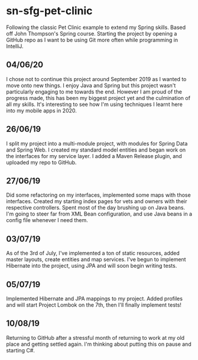 # sn-sfg-pet-clinic
Following the classic Pet Clinic example to extend my Spring skills. Based off John Thompson's Spring course.
Starting the project by opening a GitHub repo as I want to be using Git more often while programming in IntelliJ.

04/06/20
--------
I chose not to continue this project around September 2019 as I wanted to move onto new things. I enjoy Java and Spring but this project wasn't particularly engaging to me towards the end. However I am proud of the progress made, this has been my biggest project yet and the culmination of all my skills. It's interesting to see how I'm using techniques I learnt here into my mobile apps in 2020.

26/06/19
--------
I split my project into a multi-module project, with modules for Spring Data and Spring Web. I created my standard model entities and began work on the interfaces for my service layer. I added a Maven Release plugin, and uploaded my repo to GitHub.

27/06/19
--------
Did some refactoring on my interfaces, implemented some maps with those interfaces. Created my starting index pages for vets and owners with their respective controllers. Spent most of the day brushing up on Java beans. I'm going to steer far from XML Bean configuration, and use Java beans in a config file whenever I need them.

03/07/19
--------
As of the 3rd of July, I've implemented a ton of static resources, added master layouts, create entities and map services. I've begun to implement Hibernate into the project, using JPA and will soon begin writing tests.

05/07/19
--------
Implemented Hibernate and JPA mappings to my project. Added profiles and will start Project Lombok on the 7th, then I'll finally implement tests!

10/08/19
--------
Returning to GitHub after a stressful month of returning to work at my old place and getting settled again. I'm thinking about putting this on pause and starting C#.
